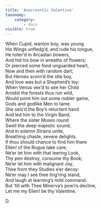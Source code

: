 ```yaml
---
title: 'Anacreontic Valentine'
taxonomy:
    category:
        - docs
visible: true
---
```


When Cupid, wanton boy, was young  
His Wings unfledg’d, and rude his tongue,  
He loiter’d in Arcadian bowers,  
And hid his bow in wreaths of flowers;  
Or pierced some fond unguarded heart,  
<span data-tippy="With now and then a random dart" class="green">Now and then with random dart</span>;  
But Heroes scorn’d the idle boy,  
And love was but a Shepherd’s toy:  
When Venus vex’d to see her Child  
Amidst the forests thus run wild,  
Would point him out some nobler game,  
Gods and godlike Men to tame.  
She seiz’d the Boy’s reluctant hand  
And led him to the Virgin Band,  
Where the sister Muses round  
Swell the deep majestic sound;  
And in solemn Strains unite,  
Breathing chaste, severe delights.  
If thou should chance to find him there  
Ellen! of the Rogue take care;  
Ne’er let him with that leering Look,  
Thy pen destroy, consume thy Book;  
Ne’er let him with malignant Joy,  
Thee from they Studies e’er decoy:  
Ne’er may I see thee ling’ring stand,  
And laugh at learning’s mild command.  
But ’till with Thee Minerva’s pow’rs decline,  
Let me my Ellen! be thy Valentine.  
  
D.  